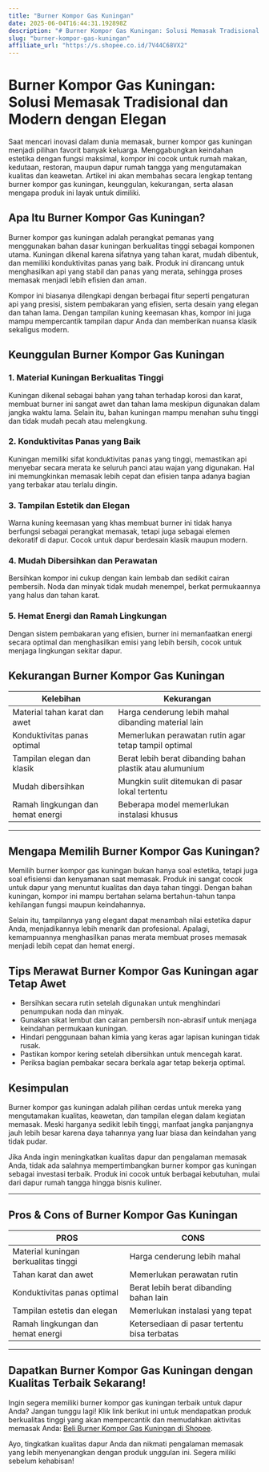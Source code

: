 ```yaml
---
title: "Burner Kompor Gas Kuningan"
date: 2025-06-04T16:44:31.192898Z
description: "# Burner Kompor Gas Kuningan: Solusi Memasak Tradisional dan Modern dengan Elegan..."
slug: "burner-kompor-gas-kuningan"
affiliate_url: "https://s.shopee.co.id/7V44C68VX2"
---
```

# Burner Kompor Gas Kuningan: Solusi Memasak Tradisional dan Modern dengan Elegan

Saat mencari inovasi dalam dunia memasak, burner kompor gas kuningan menjadi pilihan favorit banyak keluarga. Menggabungkan keindahan estetika dengan fungsi maksimal, kompor ini cocok untuk rumah makan, kedutaan, restoran, maupun dapur rumah tangga yang mengutamakan kualitas dan keawetan. Artikel ini akan membahas secara lengkap tentang burner kompor gas kuningan, keunggulan, kekurangan, serta alasan mengapa produk ini layak untuk dimiliki.

## Apa Itu Burner Kompor Gas Kuningan?

Burner kompor gas kuningan adalah perangkat pemanas yang menggunakan bahan dasar kuningan berkualitas tinggi sebagai komponen utama. Kuningan dikenal karena sifatnya yang tahan karat, mudah dibentuk, dan memiliki konduktivitas panas yang baik. Produk ini dirancang untuk menghasilkan api yang stabil dan panas yang merata, sehingga proses memasak menjadi lebih efisien dan aman.

Kompor ini biasanya dilengkapi dengan berbagai fitur seperti pengaturan api yang presisi, sistem pembakaran yang efisien, serta desain yang elegan dan tahan lama. Dengan tampilan kuning keemasan khas, kompor ini juga mampu mempercantik tampilan dapur Anda dan memberikan nuansa klasik sekaligus modern.

## Keunggulan Burner Kompor Gas Kuningan

### 1. Material Kuningan Berkualitas Tinggi

Kuningan dikenal sebagai bahan yang tahan terhadap korosi dan karat, membuat burner ini sangat awet dan tahan lama meskipun digunakan dalam jangka waktu lama. Selain itu, bahan kuningan mampu menahan suhu tinggi dan tidak mudah pecah atau melengkung.

### 2. Konduktivitas Panas yang Baik

Kuningan memiliki sifat konduktivitas panas yang tinggi, memastikan api menyebar secara merata ke seluruh panci atau wajan yang digunakan. Hal ini memungkinkan memasak lebih cepat dan efisien tanpa adanya bagian yang terbakar atau terlalu dingin.

### 3. Tampilan Estetik dan Elegan

Warna kuning keemasan yang khas membuat burner ini tidak hanya berfungsi sebagai perangkat memasak, tetapi juga sebagai elemen dekoratif di dapur. Cocok untuk dapur berdesain klasik maupun modern.

### 4. Mudah Dibersihkan dan Perawatan

Bersihkan kompor ini cukup dengan kain lembab dan sedikit cairan pembersih. Noda dan minyak tidak mudah menempel, berkat permukaannya yang halus dan tahan karat.

### 5. Hemat Energi dan Ramah Lingkungan

Dengan sistem pembakaran yang efisien, burner ini memanfaatkan energi secara optimal dan menghasilkan emisi yang lebih bersih, cocok untuk menjaga lingkungan sekitar dapur.

## Kekurangan Burner Kompor Gas Kuningan

| Kelebihan | Kekurangan |
|------------|--------------|
| Material tahan karat dan awet | Harga cenderung lebih mahal dibanding material lain |
| Konduktivitas panas optimal | Memerlukan perawatan rutin agar tetap tampil optimal |
| Tampilan elegan dan klasik | Berat lebih berat dibanding bahan plastik atau alumunium |
| Mudah dibersihkan | Mungkin sulit ditemukan di pasar lokal tertentu |
| Ramah lingkungan dan hemat energi | Beberapa model memerlukan instalasi khusus |

---

## Mengapa Memilih Burner Kompor Gas Kuningan?

Memilih burner kompor gas kuningan bukan hanya soal estetika, tetapi juga soal efisiensi dan kenyamanan saat memasak. Produk ini sangat cocok untuk dapur yang menuntut kualitas dan daya tahan tinggi. Dengan bahan kuningan, kompor ini mampu bertahan selama bertahun-tahun tanpa kehilangan fungsi maupun keindahannya.

Selain itu, tampilannya yang elegant dapat menambah nilai estetika dapur Anda, menjadikannya lebih menarik dan profesional. Apalagi, kemampuannya menghasilkan panas merata membuat proses memasak menjadi lebih cepat dan hemat energi.

## Tips Merawat Burner Kompor Gas Kuningan agar Tetap Awet

- Bersihkan secara rutin setelah digunakan untuk menghindari penumpukan noda dan minyak.
- Gunakan sikat lembut dan cairan pembersih non-abrasif untuk menjaga keindahan permukaan kuningan.
- Hindari penggunaan bahan kimia yang keras agar lapisan kuningan tidak rusak.
- Pastikan kompor kering setelah dibersihkan untuk mencegah karat.
- Periksa bagian pembakar secara berkala agar tetap bekerja optimal.

## Kesimpulan

Burner kompor gas kuningan adalah pilihan cerdas untuk mereka yang mengutamakan kualitas, keawetan, dan tampilan elegan dalam kegiatan memasak. Meski harganya sedikit lebih tinggi, manfaat jangka panjangnya jauh lebih besar karena daya tahannya yang luar biasa dan keindahan yang tidak pudar.

Jika Anda ingin meningkatkan kualitas dapur dan pengalaman memasak Anda, tidak ada salahnya mempertimbangkan burner kompor gas kuningan sebagai investasi terbaik. Produk ini cocok untuk berbagai kebutuhan, mulai dari dapur rumah tangga hingga bisnis kuliner.

---

## Pros & Cons of Burner Kompor Gas Kuningan

| PROS | CONS |
|-------|--------|
| Material kuningan berkualitas tinggi | Harga cenderung lebih mahal |
| Tahan karat dan awet | Memerlukan perawatan rutin |
| Konduktivitas panas optimal | Berat lebih berat dibanding bahan lain |
| Tampilan estetis dan elegan | Memerlukan instalasi yang tepat |
| Ramah lingkungan dan hemat energi | Ketersediaan di pasar tertentu bisa terbatas |

---

## Dapatkan Burner Kompor Gas Kuningan dengan Kualitas Terbaik Sekarang!

Ingin segera memiliki burner kompor gas kuningan terbaik untuk dapur Anda? Jangan tunggu lagi! Klik link berikut ini untuk mendapatkan produk berkualitas tinggi yang akan mempercantik dan memudahkan aktivitas memasak Anda: [Beli Burner Kompor Gas Kuningan di Shopee](https://s.shopee.co.id/7V44C68VX2).

Ayo, tingkatkan kualitas dapur Anda dan nikmati pengalaman memasak yang lebih menyenangkan dengan produk unggulan ini. Segera miliki sebelum kehabisan!